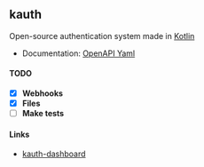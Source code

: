 ## kauth

Open-source authentication system made in [Kotlin](https://github.com/JetBrains/kotlin)

- Documentation: [OpenAPI Yaml](https://github.com/ya-ilya/kauth/blob/master/src/main/resources/kauth.openapi.yaml)

#### TODO

- [X] **Webhooks**
- [X] **Files**
- [ ] **Make tests**

#### Links

- [kauth-dashboard](https://github.com/ya-ilya/kauth-dashboard)